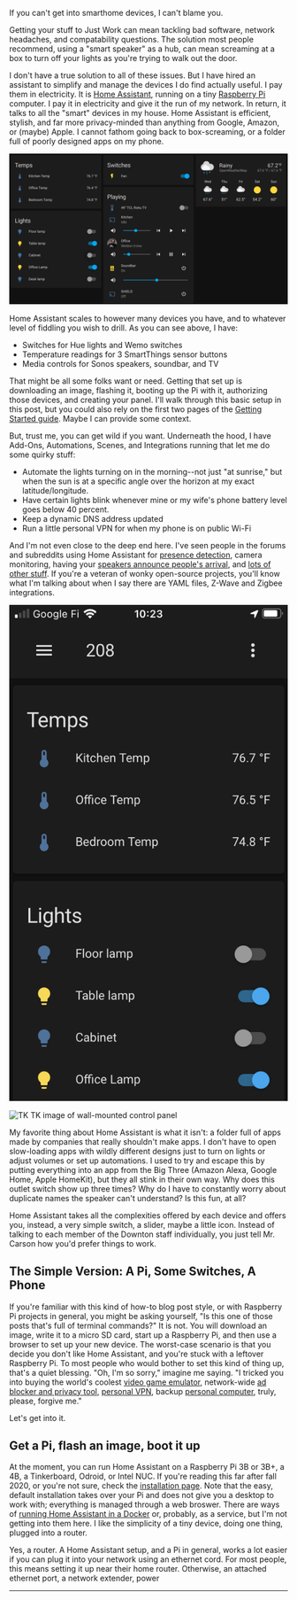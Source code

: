 
If  you can't get into smarthome devices, I can't blame you.

Getting your stuff to Just Work can mean tackling bad software, network headaches, and compatability questions. The solution most people recommend, using a "smart speaker" as a hub, can mean screaming at a box to turn off your lights as you're trying to walk out the door.

I don't have a true solution to all of these issues. But I have hired an assistant to simplify and manage the devices I do find actually useful. I pay them in electricity. It is [Home Assistant](https://www.home-assistant.io/), running on a tiny [Raspberry Pi](https://www.raspberrypi.org/) computer. I pay it in electricity and give it the run of my network. In return, it talks to all the "smart" devices in my house. Home Assistant is efficient, stylish, and far more privacy-minded than anything from Google, Amazon, or (maybe) Apple. I cannot fathom going back to box-screaming, or a folder full of poorly designed apps on my phone.

![Image from Kevin's Home Assistant setup in a browser window](/assets/post_images/2020-11-11/home_assistant_desktop.png)

Home Assistant scales to however many devices you have, and to whatever level of fiddling you wish to drill. As you can see above, I have:

+ Switches for Hue lights and Wemo switches
+ Temperature readings for 3 SmartThings sensor buttons
+ Media controls for Sonos speakers, soundbar, and TV

That might be all some folks want or need. Getting that set up is downloading an image, flashing it, booting up the Pi with it, authorizing those devices, and creating your panel. I'll walk through this basic setup in this post, but you could also rely on the first two pages of the [Getting Started guide](https://www.home-assistant.io/getting-started/). Maybe I can provide some context.

But, trust me, you can get wild if you want. Underneath the hood, I have Add-Ons, Automations, Scenes, and Integrations running that let me do some quirky stuff:

+ Automate the lights turning on in the morning--not just "at sunrise," but when the sun is at a specific angle over the horizon at my exact latitude/longitude.
+ Have certain lights blink whenever mine or my wife's phone battery level goes below 40 percent.
+ Keep a dynamic DNS address updated
+ Run a little personal VPN for when my phone is on public Wi-Fi

And I'm not even close to the deep end here. I've seen people in the forums and subreddits using Home Assistant for [presence detection](https://www.home-assistant.io/getting-started/presence-detection/), camera monitoring, having your [speakers announce people's arrival](https://www.home-assistant.io/cookbook/sonos_say/), and [lots of other stuff](https://www.home-assistant.io/cookbook/). If you're a veteran of wonky open-source projects, you'll know what I'm talking about when I say there are YAML files, Z-Wave and Zigbee integrations.

![Image from Kevin's Home Assistant setup on phone](/assets/post_images/2020-11-11/home_assistant_phone.png)

![TK TK image of wall-mounted control panel]()

My favorite thing about Home Assistant is what it isn't: a folder full of apps made by companies that really shouldn't make apps. I don't have to open slow-loading apps with wildly different designs just to turn on lights or adjust volumes or set up automations. I used to try and escape this by putting everything into an app from the Big Three (Amazon Alexa, Google Home, Apple HomeKit), but they all stink in their own way. Why does this outlet switch show up three times? Why do I have to constantly worry about duplicate names the speaker can't understand? Is this fun, at all?

Home Assistant takes all the complexities offered by each device and offers you, instead, a very simple switch, a slider, maybe a little icon. Instead of talking to each member of the Downton staff individually, you just tell Mr. Carson how you'd prefer things to work.

## The Simple Version: A Pi, Some Switches, A Phone

If you're familiar with this kind of how-to blog post style, or with Raspberry Pi projects in general, you might be asking yourself, "Is this one of those posts that's full of terminal commands?" It is not. You will download an image, write it to a micro SD card, start up a Raspberry Pi, and then use a browser to set up your new device. The worst-case scenario is that you decide you don't like Home Assistant, and you're stuck with a leftover Raspberry Pi. To most people who would bother to set this kind of thing up, that's a quiet blessing. "Oh, I'm so sorry," imagine me saying. "I tricked you into buying the world's coolest [video game emulator](https://www.raspberrypi.org/blog/retropie-for-raspberry-pi-4-video-game-emulation-on-our-fastest-ever-device/), network-wide [ad blocker and privacy tool](https://pi-hole.net/), [personal VPN](https://www.pcmag.com/how-to/how-to-create-a-vpn-server-with-raspberry-pi), backup [personal computer](https://www.forbes.com/sites/barrycollins/2020/11/02/raspberry-pi-400-a-full-blown-computer-for-86/), truly, please, forgive me."

Let's get into it.

## Get a Pi, flash an image, boot it up

At the moment, you can run Home Assistant on a Raspberry Pi 3B or 3B+, a 4B, a Tinkerboard, Odroid, or Intel NUC. If you're reading this far after fall 2020, or you're not sure, check the [installation page](https://www.home-assistant.io/hassio/installation/). Note that the easy, default installation takes over your Pi and does not give you a desktop to work with; everything is managed through a web broswer. There are ways of [running Home Assistant in a Docker](https://www.home-assistant.io/docs/installation/docker/) or, probably, as a service, but I'm not getting into them here. I like the simplicity of a tiny device, doing one thing, plugged into a router.

Yes, a router. A Home Assistant setup, and a Pi in general, works a lot easier if you can plug it into your network using an ethernet cord. For most people, this means setting it up near their home router. Otherwise, an attached ethernet port, a network extender, power

***



[^1]: Google Home's app is probably the closest you can get to Home Assistant without actually setting up Home Assistant, but trying to remove duplicates, set up "rooms," and work out a bunch of phrases to say to Google Assistant to manage my devices is exactly what drove me to look for this alternative.
